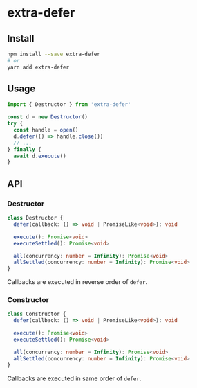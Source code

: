 # extra-defer
## Install
```sh
npm install --save extra-defer
# or
yarn add extra-defer
```

## Usage
```ts
import { Destructor } from 'extra-defer'

const d = new Destructor()
try {
  const handle = open()
  d.defer(() => handle.close())
  // ...
} finally {
  await d.execute()
}
```

## API
### Destructor
```ts
class Destructor {
  defer(callback: () => void | PromiseLike<void>): void

  execute(): Promise<void>
  executeSettled(): Promise<void>

  all(concurrency: number = Infinity): Promise<void>
  allSettled(concurrency: number = Infinity): Promise<void>
}
```

Callbacks are executed in reverse order of `defer`.

### Constructor
```ts
class Constructor {
  defer(callback: () => void | PromiseLike<void>): void

  execute(): Promise<void>
  executeSettled(): Promise<void>

  all(concurrency: number = Infinity): Promise<void>
  allSettled(concurrency: number = Infinity): Promise<void>
}
```

Callbacks are executed in same order of `defer`.
